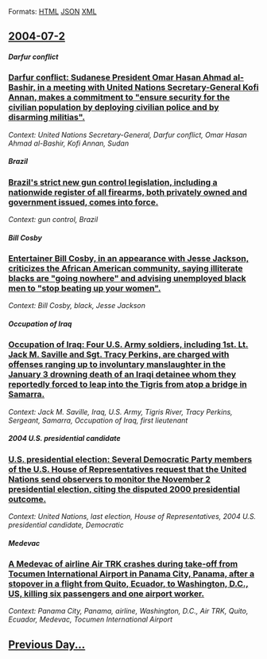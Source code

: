 
Formats: [HTML](2004/07/2/index.html)  [JSON](2004/07/2/index.json)  [XML](2004/07/2/index.xml)  

## [2004-07-2](/news/2004/07/2/index.md)

##### Darfur conflict
### [ Darfur conflict: Sudanese President Omar Hasan Ahmad al-Bashir, in a meeting with United Nations Secretary-General Kofi Annan, makes a commitment to "ensure security for the civilian population by deploying civilian police and by disarming militias". ](/news/2004/07/2/darfur-conflict-sudanese-president-omar-hasan-ahmad-al-bashir-in-a-meeting-with-united-nations-secretary-general-kofi-annan-makes-a-comm.md)
_Context: United Nations Secretary-General, Darfur conflict, Omar Hasan Ahmad al-Bashir, Kofi Annan, Sudan_

##### Brazil
### [ Brazil's strict new gun control legislation, including a nationwide register of all firearms, both privately owned and government issued, comes into force. ](/news/2004/07/2/brazil-s-strict-new-gun-control-legislation-including-a-nationwide-register-of-all-firearms-both-privately-owned-and-government-issued-c.md)
_Context: gun control, Brazil_

##### Bill Cosby
### [ Entertainer Bill Cosby, in an appearance with Jesse Jackson, criticizes the African American community, saying illiterate blacks are "going nowhere" and advising unemployed black men to "stop beating up your women". ](/news/2004/07/2/entertainer-bill-cosby-in-an-appearance-with-jesse-jackson-criticizes-the-african-american-community-saying-illiterate-blacks-are-going.md)
_Context: Bill Cosby, black, Jesse Jackson_

##### Occupation of Iraq
### [ Occupation of Iraq: Four U.S. Army soldiers, including 1st. Lt. Jack M. Saville and Sgt. Tracy Perkins, are charged with offenses ranging up to involuntary manslaughter in the January 3 drowning death of an Iraqi detainee whom they reportedly forced to leap into the Tigris from atop a bridge in Samarra. ](/news/2004/07/2/occupation-of-iraq-four-u-s-army-soldiers-including-1st-lt-jack-m-saville-and-sgt-tracy-perkins-are-charged-with-offenses-ranging-u.md)
_Context: Jack M. Saville, Iraq, U.S. Army, Tigris River, Tracy Perkins, Sergeant, Samarra, Occupation of Iraq, first lieutenant_

##### 2004 U.S. presidential candidate
### [ U.S. presidential election: Several Democratic Party members of the U.S. House of Representatives request that the United Nations send observers to monitor the November 2 presidential election, citing the disputed 2000 presidential outcome. ](/news/2004/07/2/u-s-presidential-election-several-democratic-party-members-of-the-u-s-house-of-representatives-request-that-the-united-nations-send-obse.md)
_Context: United Nations, last election, House of Representatives, 2004 U.S. presidential candidate, Democratic_

##### Medevac
### [ A Medevac of airline Air TRK crashes during take-off from Tocumen International Airport in Panama City, Panama, after a stopover in a flight from Quito, Ecuador, to Washington, D.C., US, killing six passengers and one airport worker. ](/news/2004/07/2/a-medevac-of-airline-air-trk-crashes-during-take-off-from-tocumen-international-airport-in-panama-city-panama-after-a-stopover-in-a-fligh.md)
_Context: Panama City, Panama, airline, Washington, D.C., Air TRK, Quito, Ecuador, Medevac, Tocumen International Airport_

## [Previous Day...](/news/2004/07/1/index.md)

